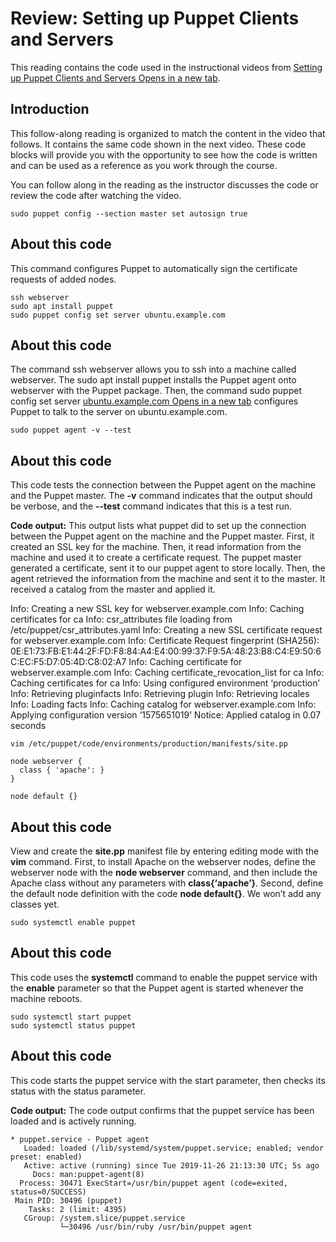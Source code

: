 # Review: Setting up Puppet Clients and Servers

This reading contains the code used in the instructional videos from [Setting up Puppet Clients and Servers Opens in a new tab](https://www.coursera.org/learn/configuration-management-cloud/lecture/tOqXw/setting-up-puppet-clients-and-servers). 

## Introduction

This follow-along reading is organized to match the content in the video that follows. It contains the same code shown in the next video. These code blocks will provide you with the opportunity to see how the code is written and can be used as a reference as you work through the course. 

You can follow along in the reading as the instructor discusses the code or review the code after watching the video.

```
sudo puppet config --section master set autosign true
```

## About this code

This command configures Puppet to automatically sign the certificate requests of added nodes.

```
ssh webserver
sudo apt install puppet
sudo puppet config set server ubuntu.example.com
```

## About this code

The command ssh webserver allows you to ssh into a machine called webserver. The sudo apt install puppet installs the Puppet agent onto webserver with the Puppet package. Then, the command sudo puppet config set server [ubuntu.example.com Opens in a new tab](http://ubuntu.example.com/) configures Puppet to talk to the server on ubuntu.example.com.

`sudo puppet agent -v --test`

## About this code

This code tests the connection between the Puppet agent on the machine and the Puppet master. The **-v** command indicates that the output should be verbose, and the **--test** command indicates that this is a test run. 

**Code output:**
This output lists what puppet did to set up the connection between the Puppet agent on the machine and the Puppet master. First, it created an SSL key for the machine. Then, it read information from the machine and used it to create a certificate request. The puppet master generated a certificate, sent it to our puppet agent to store locally. Then, the agent retrieved the information from the machine and sent it to the master. It received a catalog from the master and applied it. 

Info: Creating a new SSL key for webserver.example.com
Info: Caching certificates for ca
Info: csr_attributes file loading from /etc/puppet/csr_attributes.yaml
Info: Creating a new SSL certificate request for webserver.example.com
Info: Certificate Request fingerprint (SHA256): 0E:E1:73:FB:E1:44:2F:FD:F8:84:A4:E4:00:99:37:F9:5A:48:23:B8:C4:E9:50:6C:EC:F5:D7:05:4D:C8:02:A7
Info: Caching certificate for webserver.example.com
Info: Caching certificate_revocation_list for ca
Info: Caching certificates for ca
Info: Using configured environment ‘production’
Info: Retrieving pluginfacts
Info: Retrieving plugin
Info: Retrieving locales
Info: Loading facts
Info: Caching catalog for webserver.example.com
Info: Applying configuration version ‘1575651019’
Notice: Applied catalog in 0.07 seconds

```
vim /etc/puppet/code/environments/production/manifests/site.pp
 
node webserver {
  class { 'apache': }
}
 
node default {}
```

## About this code

View and create the **site.pp** manifest file by entering editing mode with the **vim** command. First, to install Apache on the webserver nodes, define the webserver node with the **node webserver** command, and then include the Apache class without any parameters with **class{‘apache’}**. Second, define the default node definition with the code **node default{}**. We won’t add any classes yet. 

`sudo systemctl enable puppet`

## About this code

This code uses the **systemctl** command to enable the puppet service with the **enable** parameter so that the Puppet agent is started whenever the machine reboots. 

```
sudo systemctl start puppet
sudo systemctl status puppet
```

## About this code

This code starts the puppet service with the start parameter, then checks its status with the status parameter. 

**Code output:**
The code output confirms that the puppet service has been loaded and is actively running. 

```
* puppet.service - Puppet agent
   Loaded: loaded (/lib/systemd/system/puppet.service; enabled; vendor preset: enabled)
   Active: active (running) since Tue 2019-11-26 21:13:30 UTC; 5s ago
     Docs: man:puppet-agent(8)
  Process: 30471 ExecStart=/usr/bin/puppet agent (code=exited, status=0/SUCCESS)
 Main PID: 30496 (puppet)
    Tasks: 2 (limit: 4395)
   CGroup: /system.slice/puppet.service
           └─30496 /usr/bin/ruby /usr/bin/puppet agent
```

